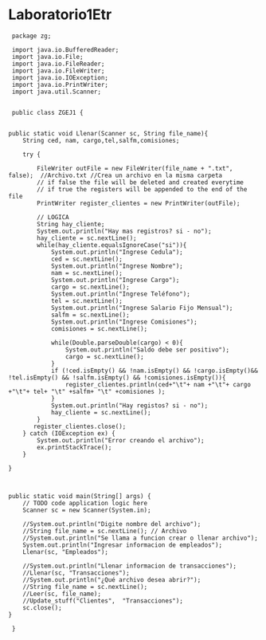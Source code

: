 # Laboratorio1Etr
     package zg;
     
     import java.io.BufferedReader;
     import java.io.File;
     import java.io.FileReader;
     import java.io.FileWriter;
     import java.io.IOException;
     import java.io.PrintWriter;
     import java.util.Scanner;

     
     public class ZGEJ1 {

    
    public static void Llenar(Scanner sc, String file_name){
        String ced, nam, cargo,tel,salfm,comisiones;
       
        try {
            
            FileWriter outFile = new FileWriter(file_name + ".txt", false);  //Archivo.txt //Crea un archivo en la misma carpeta
            // if false the file will be deleted and created everytime
            // if true the registers will be appended to the end of the file
            PrintWriter register_clientes = new PrintWriter(outFile);
            
            // LOGICA
            String hay_cliente;
            System.out.println("Hay mas registros? si - no");
            hay_cliente = sc.nextLine();
            while(hay_cliente.equalsIgnoreCase("si")){
                System.out.println("Ingrese Cedula");
                ced = sc.nextLine();
                System.out.println("Ingrese Nombre");
                nam = sc.nextLine();
                System.out.println("Ingrese Cargo");
                cargo = sc.nextLine();
                System.out.println("Ingrese Teléfono");
                tel = sc.nextLine();
                System.out.println("Ingrese Salario Fijo Mensual");
                salfm = sc.nextLine();
                System.out.println("Ingrese Comisiones");
                comisiones = sc.nextLine();
                
                while(Double.parseDouble(cargo) < 0){
                    System.out.println("Saldo debe ser positivo");
                    cargo = sc.nextLine();
                }
                if (!ced.isEmpty() && !nam.isEmpty() && !cargo.isEmpty()&& !tel.isEmpty() && !salfm.isEmpty() && !comisiones.isEmpty()){
                    register_clientes.println(ced+"\t"+ nam +"\t"+ cargo +"\t"+ tel+ "\t" +salfm+ "\t" +comisiones );
                }
                System.out.println("Hay registos? si - no");
                hay_cliente = sc.nextLine();  
            }
           register_clientes.close();
        } catch (IOException ex) {
            System.out.println("Error creando el archivo");
            ex.printStackTrace();
        }
    
    }
    

    
    public static void main(String[] args) {
        // TODO code application logic here
        Scanner sc = new Scanner(System.in);
        
        //System.out.println("Digite nombre del archivo");
        //String file_name = sc.nextLine(); // Archivo
        //System.out.println("Se llama a funcion crear o llenar archivo");
        System.out.println("Ingresar informacion de empleados");
        Llenar(sc, "Empleados");
        
        //System.out.println("Llenar informacion de transacciones");
        //Llenar(sc, "Transacciones");
        //System.out.println("¿Qué archivo desea abrir?");
        //String file_name = sc.nextLine();
        //Leer(sc, file_name);
        //Update_stuff("Clientes",  "Transacciones");
        sc.close();
    }
    
     }
